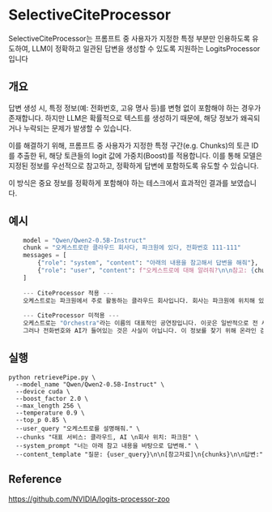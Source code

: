 # SelectiveCiteProcessor
SelectiveCiteProcessor는 프롬프트 중 사용자가 지정한 특정 부분만 인용하도록 유도하여, LLM이 정확하고 일관된 답변을 생성할 수 있도록 지원하는 LogitsProcessor입니다

## 개요
답변 생성 시, 특정 정보(예: 전화번호, 고유 명사 등)를 변형 없이 포함해야 하는 경우가 존재합니다.
하지만 LLM은 확률적으로 텍스트를 생성하기 때문에, 해당 정보가 왜곡되거나 누락되는 문제가 발생할 수 있습니다.

이를 해결하기 위해, 프롬프트 중 사용자가 지정한 특정 구간(e.g. Chunks)의 토큰 ID를 추출한 뒤, 해당 토큰들의 logit 값에 가중치(Boost)를 적용합니다.
이를 통해 모델은 지정된 정보를 우선적으로 참고하고, 정확하게 답변에 포함하도록 유도할 수 있습니다.

이 방식은 중요 정보를 정확하게 포함해야 하는 테스크에서 효과적인 결과를 보였습니다.

## 예시
```python
    model = "Qwen/Qwen2-0.5B-Instruct"
    chunk = "오케스트로란 클라우드 회사다, 파크원에 있다, 전화번호 111-111"
    messages = [
        {"role": "system", "content": "아래의 내용을 참고해서 답변을 해줘"},
        {"role": "user", "content": f"오케스트로에 대해 알려줘?\n\n참고: {chunk}"}
    ]
    
    --- CiteProcessor 적용 ---
    오케스트로는 파크원에서 주로 활동하는 클라우드 회사입니다. 회사는 파크원에 위치해 있으며, 이에 대한 전화번호인 111-111은 그 회사에 대한 정보나 관리에 관한 연락처입니다. 그러나 실제 회사명이나 전화번호를 알 수 없습니다. 다른 질문이 있으시면 언제든지 말씀해주세요.
    
    --- CiteProcessor 미적용 ---
    오케스트로는 "Orchestra"라는 이름의 대표적인 공연장입니다. 이곳은 일반적으로 전 세계에서 최고의 오케스트리들나 유명한 가수들이 그들의 작품들을 보여주며, 다양한 음악流派를 다룬 공연소입니다.
    그러나 전화번호와 AI가 들어있는 것은 사실이 아닙니다. 이 정보를 찾기 위해 온라인 검색이나 전문가의建议 등을 통해 확인해보시는 것이 좋습니다. 하지만, 주로 제공되는 정보에 따르면, 오케스트로는 인공지능으로 운영되어 있고, 각각의 예술家들 및 그들의 애플리케이션들이 진행하는 공연장이 될 수 있습니다.
```

## 실행
    python retrievePipe.py \
      --model_name "Qwen/Qwen2-0.5B-Instruct" \
      --device cuda \
      --boost_factor 2.0 \
      --max_length 256 \
      --temperature 0.9 \
      --top_p 0.85 \
      --user_query "오케스트로를 설명해줘." \
      --chunks "대표 서비스: 클라우드, AI \n회사 위치: 파크원" \
      --system_prompt "너는 아래 참고 내용을 바탕으로 답변해." \
      --content_template "질문: {user_query}\n\n[참고자료]\n{chunks}\n\n답변:"

## 

## Reference
https://github.com/NVIDIA/logits-processor-zoo
